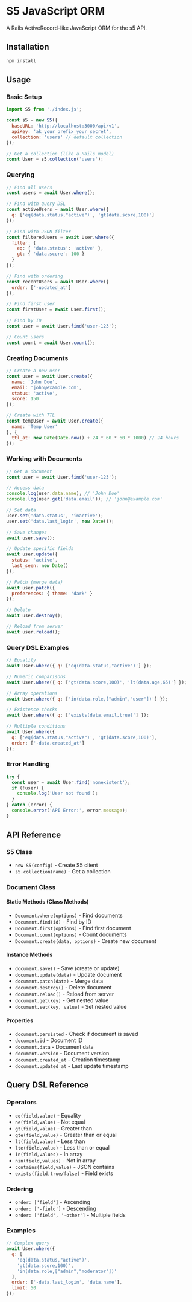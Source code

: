 # S5 JavaScript ORM

A Rails ActiveRecord-like JavaScript ORM for the s5 API.

## Installation

```bash
npm install
```

## Usage

### Basic Setup

```javascript
import S5 from './index.js';

const s5 = new S5({
  baseURL: 'http://localhost:3000/api/v1',
  apiKey: 'ak_your_prefix_your_secret',
  collection: 'users' // default collection
});

// Get a collection (like a Rails model)
const User = s5.collection('users');
```

### Querying

```javascript
// Find all users
const users = await User.where();

// Find with query DSL
const activeUsers = await User.where({
  q: ['eq(data.status,"active")', 'gt(data.score,100)']
});

// Find with JSON filter
const filteredUsers = await User.where({
  filter: {
    eq: { 'data.status': 'active' },
    gt: { 'data.score': 100 }
  }
});

// Find with ordering
const recentUsers = await User.where({
  order: ['-updated_at']
});

// Find first user
const firstUser = await User.first();

// Find by ID
const user = await User.find('user-123');

// Count users
const count = await User.count();
```

### Creating Documents

```javascript
// Create a new user
const user = await User.create({
  name: 'John Doe',
  email: 'john@example.com',
  status: 'active',
  score: 150
});

// Create with TTL
const tempUser = await User.create({
  name: 'Temp User'
}, {
  ttl_at: new Date(Date.now() + 24 * 60 * 60 * 1000) // 24 hours
});
```

### Working with Documents

```javascript
// Get a document
const user = await User.find('user-123');

// Access data
console.log(user.data.name); // 'John Doe'
console.log(user.get('data.email')); // 'john@example.com'

// Set data
user.set('data.status', 'inactive');
user.set('data.last_login', new Date());

// Save changes
await user.save();

// Update specific fields
await user.update({
  status: 'active',
  last_seen: new Date()
});

// Patch (merge data)
await user.patch({
  preferences: { theme: 'dark' }
});

// Delete
await user.destroy();

// Reload from server
await user.reload();
```

### Query DSL Examples

```javascript
// Equality
await User.where({ q: ['eq(data.status,"active")'] });

// Numeric comparisons
await User.where({ q: ['gt(data.score,100)', 'lt(data.age,65)'] });

// Array operations
await User.where({ q: ['in(data.role,["admin","user"])'] });

// Existence checks
await User.where({ q: ['exists(data.email,true)'] });

// Multiple conditions
await User.where({ 
  q: ['eq(data.status,"active")', 'gt(data.score,100)'],
  order: ['-data.created_at']
});
```

### Error Handling

```javascript
try {
  const user = await User.find('nonexistent');
  if (!user) {
    console.log('User not found');
  }
} catch (error) {
  console.error('API Error:', error.message);
}
```

## API Reference

### S5 Class

- `new S5(config)` - Create S5 client
- `s5.collection(name)` - Get a collection

### Document Class

#### Static Methods (Class Methods)
- `Document.where(options)` - Find documents
- `Document.find(id)` - Find by ID
- `Document.first(options)` - Find first document
- `Document.count(options)` - Count documents
- `Document.create(data, options)` - Create new document

#### Instance Methods
- `document.save()` - Save (create or update)
- `document.update(data)` - Update document
- `document.patch(data)` - Merge data
- `document.destroy()` - Delete document
- `document.reload()` - Reload from server
- `document.get(key)` - Get nested value
- `document.set(key, value)` - Set nested value

#### Properties
- `document.persisted` - Check if document is saved
- `document.id` - Document ID
- `document.data` - Document data
- `document.version` - Document version
- `document.created_at` - Creation timestamp
- `document.updated_at` - Last update timestamp

## Query DSL Reference

### Operators
- `eq(field,value)` - Equality
- `ne(field,value)` - Not equal
- `gt(field,value)` - Greater than
- `gte(field,value)` - Greater than or equal
- `lt(field,value)` - Less than
- `lte(field,value)` - Less than or equal
- `in(field,values)` - In array
- `nin(field,values)` - Not in array
- `contains(field,value)` - JSON contains
- `exists(field,true/false)` - Field exists

### Ordering
- `order: ['field']` - Ascending
- `order: ['-field']` - Descending
- `order: ['field', '-other']` - Multiple fields

### Examples
```javascript
// Complex query
await User.where({
  q: [
    'eq(data.status,"active")',
    'gt(data.score,100)',
    'in(data.role,["admin","moderator"])'
  ],
  order: ['-data.last_login', 'data.name'],
  limit: 50
});
```

